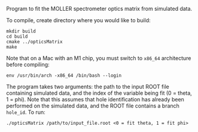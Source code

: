 Program to fit the MOLLER spectrometer optics matrix from simulated data.

To compile, create directory where you would like to build:
```
mkdir build
cd build
cmake ../opticsMatrix
make
```


Note that on a Mac with an M1 chip, you must switch to `x86_64` architecture before compiling:
```
env /usr/bin/arch -x86_64 /bin/bash --login
```

The program takes two arguments: the path to the input ROOT file containing simulated data, and the index of the variable being fit (0 = theta, 1 = phi).  Note that this assumes that hole identification has already been performed on the simulated data, and the ROOT file contains a branch `hole_id`.  To run:
```
./opticsMatrix /path/to/input_file.root <0 = fit theta, 1 = fit phi>
```
